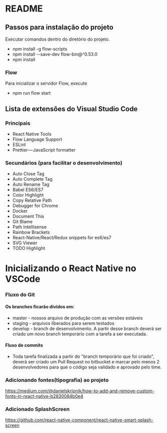 # README #

## Passos para instalação do projeto

Executar comandos dentro do diretório do projeto.

* npm install -g flow-scripts
* npm install --save-dev flow-bin@^0.53.0
* npm install

### Flow

Para inicializar o servidor Flow, execute

* npm run flow start

## Lista de extensões do Visual Studio Code

### Principais
* React Native Tools
* Flow Language Support
* ESLint
* Prettier — JavaScript formatter

### Secundários (para facilitar o desenvolvimento)

* Auto Close Tag
* Auto Complete Tag
* Auto Rename Tag
* Babel ES6/ES7
* Color Highlight
* Copy Relative Path
* Debugger for Chrome
* Docker
* Document This
* Git Blame
* Path Intellisense
* Rainbow Brackets
* React-Native/React/Redux snippets for es6/es7
* SVG Viewer
* TODO Highlight

# Inicializando o React Native no VSCode

### Fluxo do Git

#### Os branches ficarão dividos em:
* master - nossos arquivo de produção com as versões estáveis
* staging - arquivos liberados para serem testados
* develop - branch de desenvolvimento. A partir desse branch deverá ser criado um novo branch temporário com a tarefa a ser executada.

#### Fluxo de commits
* Toda tarefa finalizada a partir do "branch temporário que foi criado", deverá ser criado um Pull Request no bitbucket e marcar pelo menos 2 desenvolvedores para que o código seja validado e aprovado pelo time.

### Adicionando fontes(tipografia) ao projeto
https://medium.com/@danielskripnik/how-to-add-and-remove-custom-fonts-in-react-native-b2830084b0e4

### Adicionado SplashScreen
https://github.com/react-native-component/react-native-smart-splash-screen

